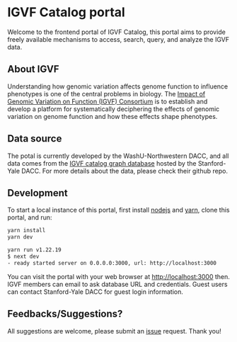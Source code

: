 # IGVF Catalog portal

Welcome to the frontend portal of IGVF Catalog, this portal aims to provide freely available mechanisms to access, search, query, and analyze the IGVF data.

## About IGVF

Understanding how genomic variation affects genome function to influence phenotypes is one of the central problems in biology. The [Impact of Genomic Variation on Function (IGVF) Consortium](https://igvf.org/) is to establish and develop a platform for systematically deciphering the effects of genomic variation on genome function and how these effects shape phenotypes.

## Data source

The potal is currently developed by the WashU-Northwestern DACC, and all data comes from the [IGVF catalog graph database](https://github.com/IGVF-DACC/igvf-catalog) hosted by the Stanford-Yale DACC. For more details about the data, please check their github repo.

## Development

To start a local instance of this portal, first install [nodejs](https://nodejs.org/en) and [yarn](https://classic.yarnpkg.com/en/), clone this portal, and run:

```sh
yarn install
yarn dev
```

```sh
yarn run v1.22.19
$ next dev
- ready started server on 0.0.0.0:3000, url: http://localhost:3000
```

You can visit the portal with your web browser at <http://localhost:3000> then. IGVF members can email to ask database URL and credentials. Guest users can contact Stanford-Yale DACC for guest login information.

## Feedbacks/Suggestions?

All suggestions are welcome, please submit an [issue](./issue) request. Thank you!

